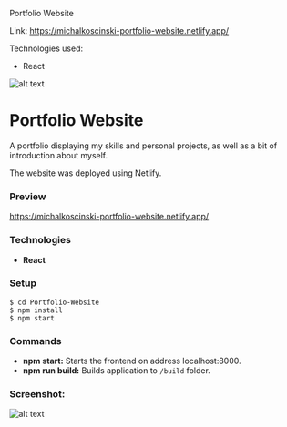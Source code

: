 Portfolio Website

Link: https://michalkoscinski-portfolio-website.netlify.app/

Technologies used:
- React

![alt text](https://i.ibb.co/55ggSST/Portfolio-website.png)


# Portfolio Website
A portfolio displaying my skills and personal projects, as well as a bit of introduction about myself.

The website was deployed using Netlify.

### Preview
https://michalkoscinski-portfolio-website.netlify.app/

### Technologies
- **React**


### Setup
```
$ cd Portfolio-Website
$ npm install
$ npm start

```

### Commands
- **npm start:** Starts the frontend on address localhost:8000.
- **npm run build:** Builds application to `/build` folder.

### Screenshot:

![alt text](https://i.ibb.co/55ggSST/Portfolio-website.png)

